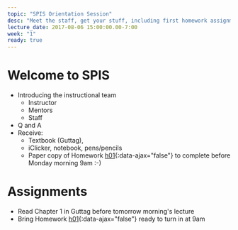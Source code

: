 ```yaml
---
topic: "SPIS Orientation Session"
desc: "Meet the staff, get your stuff, including first homework assignment."
lecture_date: 2017-08-06 15:00:00.00-7:00
week: "1"
ready: true
---
```


# Welcome to SPIS

* Introducing the instructional team
    * Instructor
    * Mentors
    * Staff
* Q and A
* Receive: 
    * Textbook (Guttag), 
    * iClicker, notebook, pens/pencils
    * Paper copy of Homework [h01](/hwk/h01/){:data-ajax="false"} to complete before Monday morning 9am :-)

# Assignments

* Read Chapter 1 in Guttag before tomorrow morning's lecture
* Bring Homework [h01](/hwk/h01/){:data-ajax="false"} ready to turn in at 9am
